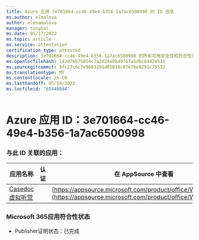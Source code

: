 ```yaml
---
title: Azure 应用 3e701664-cc46-49e4-b356-1a7ac6500998 的 ID 信息
ms.author: elmalova
author: elenamalova
manager: tonybal
ms.date: 05/17/2022
ms.topic: article
ms.service: attestation
certification_type: attested
description: 3e701664-cc46-49e4-b356-1a7ac6500998 的所有可用安全性和符合性信息信息。
ms.openlocfilehash: 142d76b7b054c7a2d24a9b49f67a5d6c6442e511
ms.sourcegitcommit: 9fc27c6c7e9683291d85818c07e7be8291c75532
ms.translationtype: MT
ms.contentlocale: zh-CN
ms.lasthandoff: 05/18/2022
ms.locfileid: "65448694"
---
```

# <a name="azure-app-id-3e701664-cc46-49e4-b356-1a7ac6500998"></a>Azure 应用 ID：3e701664-cc46-49e4-b356-1a7ac6500998


### <a name="apps-associated-with-this-id"></a>与此 ID 关联的应用：
| **应用名称** | **认证** | **在 AppSource 中查看** |
|--------------|---------------|-----------------------|
| [Casedoc 虚拟听觉](../forward/WA200003164.md) |  | [https://appsource.microsoft.com/product/office/WA200003164](https://appsource.microsoft.com/product/office/WA200003164) |

### <a name="microsoft-365-app-compliance-status"></a>Microsoft 365应用符合性状态
- Publisher证明状态：已完成
